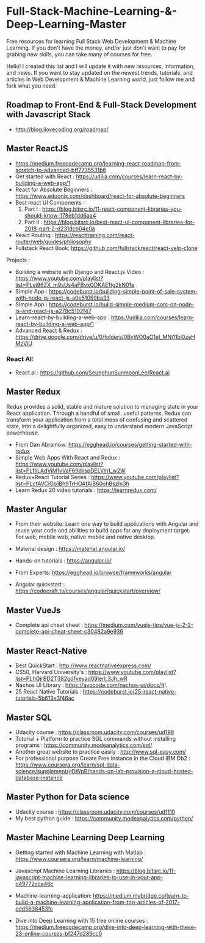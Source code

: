 # Full-Stack-Machine-Learning-&-Deep-Learning-Master
Free resources for learning Full Stack Web Development & Machine Learning.
If you don't have the money, and/or just don't want to pay for grabing new skills, you can take many of courses for free.

Hello! I created this list and I will update it with new resources, information, and news. If you want to stay updated on the newest trends, tutorials, and articles in Web Development & Machine Learning world, just follow me and fork what you need.






## Roadmap to Front-End & Full-Stack Development with Javascript Stack

* http://blog.ilovecoding.org/roadmap/



## Master ReactJS

* https://medium.freecodecamp.org/learning-react-roadmap-from-scratch-to-advanced-bff7735531b6
* Get started with React :  https://udilia.com/courses/learn-react-by-building-a-web-app/1
* React for Absolute Beginners : https://www.eduonix.com/dashboard/react-for-absolute-beginners
* Best react UI Components : 
  1. Part I : https://blog.bitsrc.io/11-react-component-libraries-you-should-know-178eb1dd6aa4
  2. Part II : https://blog.bitsrc.io/best-react-ui-component-libraries-for-2018-part-2-d231dcb04c0a
* React Routing : https://reacttraining.com/react-router/web/guides/philosophy 
* Fullstack React Book: https://github.com/fullstackreact/react-yelp-clone


Projects : 

* Building a website with Django and React.js Video : https://www.youtube.com/playlist?list=PLei96ZX_m9sUs4aFBvxQDKAE1tg2kN01e
* Simple App : https://codeburst.io/building-simple-point-of-sale-system-with-node-js-react-js-a0e51059ba33
* Simple App : https://codeburst.io/build-simple-medium-com-on-node-js-and-react-js-a278c5192f47
* Learn-react-by-building-a-web-app : https://udilia.com/courses/learn-react-by-building-a-web-app/1
* Advanced React & Redux : https://drive.google.com/drive/u/0/folders/0ByWO0aO1eI_MNi11bi0zeHMzVlU

### React AI:

* React.ai : https://github.com/SeunghunSunmoonLee/React.ai 

## Master Redux

Redux provides a solid, stable and mature solution to managing state in your React application. Through a handful of small, useful patterns, Redux can transform your application from a total mess of confusing and scattered state, into a delightfully organized, easy to understand modern JavaScript powerhouse.

* From Dan Abramow: https://egghead.io/courses/getting-started-with-redux
* Simple Web Apps With React and Redux : https://www.youtube.com/playlist?list=PLfIiLAdVjM1vVaF69diispDELVln1_w2W
* Redux+React Tutorial Series : https://www.youtube.com/playlist?list=PLcfAVClOb1Bh9TrHOAfAiB60ohBszIn3h
* Learn Redux 20 video tutorials : https://learnredux.com/


##  Master Angular

* From their website: Learn one way to build applications with Angular and reuse your code and abilities to build apps for any deployment target. For web, mobile web, native mobile and native desktop.

* Material design : https://material.angular.io/
* Hands-on tutorials : https://angular.io/

* From Experts: https://egghead.io/browse/frameworks/angular
* Angular quickstart : https://codecraft.tv/courses/angular/quickstart/overview/


## Master VueJs


* Complete api cheat sheet : https://medium.com/vuejs-tips/vue-js-2-2-complete-api-cheat-sheet-c30482a9e936


## Master React-Native

* Best QuickStart : http://www.reactnativeexpress.com/
* CS50, Harvard University's : https://www.youtube.com/playlist?list=PLhQjrBD2T382gdfveyad09Ierl_3Jh_wR
* Nachos UI Library : https://avocode.com/nachos-ui/docs/#!.
* 25 React Native Tutorials : https://codeburst.io/25-react-native-tutorials-5b613e3f46ac


## Master SQL 

* Udacity course : https://classroom.udacity.com/courses/ud198
* Tutorial + Platform to practice SQL commands without installing programs : https://community.modeanalytics.com/sql/
* Another great website to practice easily : http://www.sql-easy.com/
* For professional purpose Create Free instance in the Cloud IBM Db2 : https://www.coursera.org/learn/sql-data-science/supplement/gDWpB/hands-on-lab-provision-a-cloud-hosted-database-instance

## Master Python for Data science

* Udacity course : https://classroom.udacity.com/courses/ud1110
* My best python guide : https://community.modeanalytics.com/python/


## Master Machine Learning Deep Learning

* Getting started with Machine Learning with Matlab : https://www.coursera.org/learn/machine-learning/ 
* Javascript Machine Learning Libraries : https://blog.bitsrc.io/11-javascript-machine-learning-libraries-to-use-in-your-app-c49772cca46c

* Machine-learning-application: https://medium.mybridge.co/learn-to-build-a-machine-learning-application-from-top-articles-of-2017-cdd5638453fc

* Dive into Deep Learning with 15 free online courses : https://medium.freecodecamp.org/dive-into-deep-learning-with-these-23-online-courses-bf247d289cc0
 




